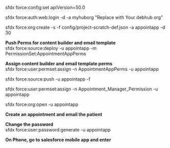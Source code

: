 sfdx force:config:set apiVersion=50.0

sfdx force:auth:web:login -d -a myhuborg  "Replace with Your debhub org"  

sfdx force:org:create -s -f config/project-scratch-def.json -a appointapp -d 30

**Push Perms for content builder and email template**  
sfdx force:source:deploy -u appointapp -m PermissionSet:AppointmentAppPerms

**Assign content builder and email template perms**  
sfdx force:user:permset:assign -n AppointmentAppPerms -u appointapp

sfdx force:source:push  -u appointapp -f

sfdx force:user:permset:assign -n Appointment_Manager_Permission -u appointapp

sfdx force:org:open -u appointapp

**Create an appointment and email the patient**  

**Change the password**  
sfdx force:user:password:generate -u appointapp

**On Phone, go to salesforce mobile app and enter**  

